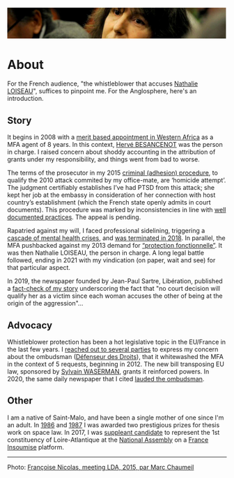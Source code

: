 ![marc-chaumeil](../_aux/marc-chaumeil.png)

# About

For the French audience, "the whistleblower that accuses [Nathalie LOISEAU](https://twitter.com/nathalieloiseau)",
suffices to pinpoint me.
For the Anglosphere, here's an introduction.

## Story

It begins in 2008 with a [merit based appointment in Western Africa](./pieces/82f04043/82f04043.pdf) as a MFA agent of 8 years.
In this context, [Hervé BESANCENOT](https://www.whoswho.fr/bio/herve-besancenot_57889) was the person in charge. 
I raised concern about shoddy accounting in the attribution of grants under my responsibility, and things went from bad to worse.

The terms of the prosecutor in my 2015 [criminal (adhesion) procedure](./demarches/aplogan.md), 
to qualify the 2010 attack commited by my office-mate, 
are ‘homicide attempt’. The judgment certifiably establishes I’ve had PTSD from this attack;
she kept her job at the embassy in consideration of her connection with host country’s establishment
(which the French state openly admits in court documents). 
This procedure was marked by inconsistencies in line with [well documented practices](./vp/denijust.md#jl2014). 
The appeal is pending. 

Rapatried against my will, I faced professional sidelining,
triggering a [cascade of mental health crises](./demarches/autre.md#a999fcb2),
and [was terminated in 2018](./demarches/radiation.md). In parallel, 
the MFA pushbacked against my 2013 demand for [“protection fonctionnelle”](./demarches/pf.md). It was then Nathalie LOISEAU, the person in charge.
A long legal battle followed, ending in 2021 with my vindication (on paper, wait and see) for that particular aspect. 

In 2019, the newspaper founded by Jean-Paul Sartre, Libération, published a [fact-check of my story](./demarches/medias.md#pezetnicolas)
underscoring the fact that "no court decision will qualify her as a victim since each woman accuses the other of being at the origin of the aggression"...

## Advocacy

Whistleblower protection has been a hot legislative topic in the EU/France in the last few years. 
I [reached out to several parties](./demarches/influence.md) to express my concern about the ombudsman ([Défenseur des Droits](https://twitter.com/Defenseurdroits)), 
that it whitewashed the MFA in the context of 5 requests, beginning in 2012. 
The new bill transposing EU law, sponsored by [Sylvain WASERMAN](https://twitter.com/SylvainWaserman), grants it reinforced powers. 
In 2020, the same daily newspaper that I cited [lauded the ombudsman](./vp/parlement.md#touboninesp).

<!--
[French corruption](./vp/corruption.md) is a literary genre of its own. But with notable authoritative exceptions, it has a blindspot: the courts. His entire life, 
a French citizen is told: "when a politician is sentenced, it's good/bad for democracy" depending on whether [a judge](./vp/corruption.md#joly2021revolue) or a politician is speaking. But sentences rarely carry through to judgments of last resort: they're propaganda that go by the name of [_game of appearances_](vp/corruption.md#japparences). Featured in this Wiki are the [Elf affair](./vp/elf.md) that made [Eva Joly](https://twitter.com/EvaJoly) iconic, and the sensational [Carlton affair](./vp/carlton.md). For those unsure what to believe, [Sarkozy's fate](https://www.nytimes.com/2021/03/01/world/europe/france-sarkozy-trial-guilty.html?utm_source=pocket_mylist) post presidential election is a must-watch. 

"France is not in Chaos" told [Nathalie LOISEAU to "DW's Conflit Zone" in 2020](https://www.dw.com/en/mep-nathalie-loiseau-france-is-not-in-chaos/a-52083156). The red caps (2014), the yellow vests (2018-2019), and the zadists (1968-2018),
have in common [low intensity warfare, and the state backing off](./vp/democralter.md#lecoq2018projects).
But that hasn't disturbed institutionalized deception towards the masses.
Faced with "no crisis should go to waste", [alternative democracy](./vp/democrater.md) already looks hackneyed.
Thus the aim of this wiki: moving past the stalemate by [getting curious and engaged](./vp/robenoire.md#carage2015demontg).
My role vis à vis NGOs and IGOs is clear: to [incite them](./demarches/influence.md) to join. 
[HRW did its job vis à vis the MFA](./vp/mae.md#HRWfrance), but it has remained under the radar. 
-->

## Other

I am a native of Saint-Malo, and have been a single mother of one since I'm an adult. In [1986](../pieces/identifiant/829cbd9) and [1987](../pieces/identifiant/b5b09b6e) I was awarded two prestigious prizes for thesis work on space law. In 2017, I was [suppleant candidate](http://www.nantes-infos.fr/legislatives-1ere-circonscription-de-la-loire-atlantique-christophe-le-tallec-et-francoise-nicolas-candidats-de-la-france-insoumise-3-5-137.html) to represent the 1st constituency of Loire-Atlantique at the [National Assembly](https://www.yourarticlelibrary.com/essay/the-national-assembly-of-french-parliament/44269
) on a [France Insoumise](https://twitter.com/FranceInsoumise) platform.

---
Photo: [Françoise Nicolas, meeting LDA, 2015, par Marc Chaumeil](https://www.liberation.fr/resizer/Ygw6gn4dOU3szIG7zi8ZbVTAkFM=/800x0/filters:format(jpg):quality(70)/cloudfront-eu-central-1.images.arcpublishing.com/liberation/6LH7K6MIGVT62DR63VG463FTWM.jpg)
